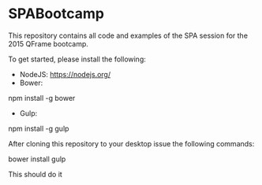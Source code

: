 # SPABootcamp

This repository contains all code and examples of the SPA session for the 2015 QFrame bootcamp. 

To get started, please install the following:

* NodeJS: https://nodejs.org/
* Bower:

npm install -g bower

* Gulp:

npm install -g gulp

After cloning this repository to your desktop issue the following commands:

bower install
gulp

This should do it
